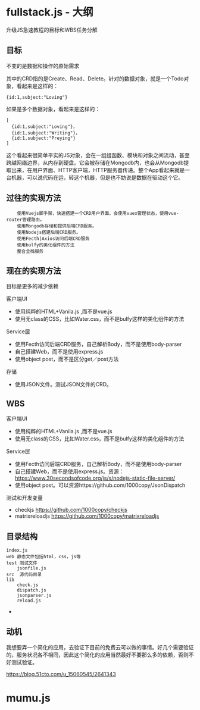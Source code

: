 # fullstack.js - 大纲

升级JS急速教程的目标和WBS任务分解

    
## 目标

不变的是数据和操作的原始需求

其中的CRD指的是Create、Read、Delete。针对的数据对象，就是一个Todo对象，看起来是这样的：

    {id:1,subject:"Loving"}

如果是多个数据对象，看起来是这样的：

    [
      {id:1,subject:"Loving"}，
      {id:1,subject:"Writing"}，
      {id:1,subject:"Preying"}
    ]

这个看起来很简单平实的JS对象，会在一组组函数、模块和对象之间流动，甚至跨越网络边界，从内存到硬盘。它会被存储在Mongodb内，也会从Mongodb提取出来，在用户界面、HTTP客户端，HTTP服务器传递。整个App看起来就是一台机器，可以说代码在运，转这个机器，但是也不妨说是数据在驱动这个它。

## 过往的实现方法
    
        使用Vuejs脚手架，快速搭建一个CRD用户界面。会使用vuex管理状态，使用vue-router管理路由。
        使用Mongodb存储和提供后端CRD服务。
        使用Nodejs搭建后端CRD服务。
        使用Fecth|Axios访问后端CRD服务
        使用bulfy的美化组件的方法
        整合全栈服务

## 现在的实现方法

目标是更多的减少依赖

客户端UI
- 使用纯粹的HTML+Vanila.js ,而不是vue.js
- 使用无class的CSS，比如Water.css，而不是bulfy这样的美化组件的方法

Service层
- 使用Fecth访问后端CRD服务，自己解析Body，而不是使用body-parser
- 自己搭建Web，而不是使用express.js
- 使用object post，而不是区分get／post方法

存储
- 使用JSON文件。测试JSON文件的CRD。


## WBS

客户端UI
- 使用纯粹的HTML+Vanila.js ,而不是vue.js
- 使用无class的CSS，比如Water.css，而不是bulfy这样的美化组件的方法

Service层
- 使用Fecth访问后端CRD服务，自己解析Body，而不是使用body-parser
- 自己搭建Web，而不是使用express.js。资源：https://www.30secondsofcode.org/js/s/nodejs-static-file-server/
- 使用object post。可以资源https://github.com/1000copy/JsonDispatch

测试和开发变量
- checkjs https://github.com/1000copy/checkjs
- matrixreloadjs https://github.com/1000copy/matrixreloadjs

## 目录结构

	index.js 
	web 静态文件包括html，css，js等
	test 测试文件
		jsonfile.js
	src  源代码目录
	lib 
		check.js
		dispatch.js
		jsonparser.js
		reload.js

- 
## 动机

我想要弄一个简化的应用，去验证下目前的免费云可以做的事情。好几个需要验证的，服务状况各不相同，因此这个简化的应用当然最好不要那么多的依赖，否则不好测试验证。

https://blog.51cto.com/u_15060545/2641343

# mumu.js
